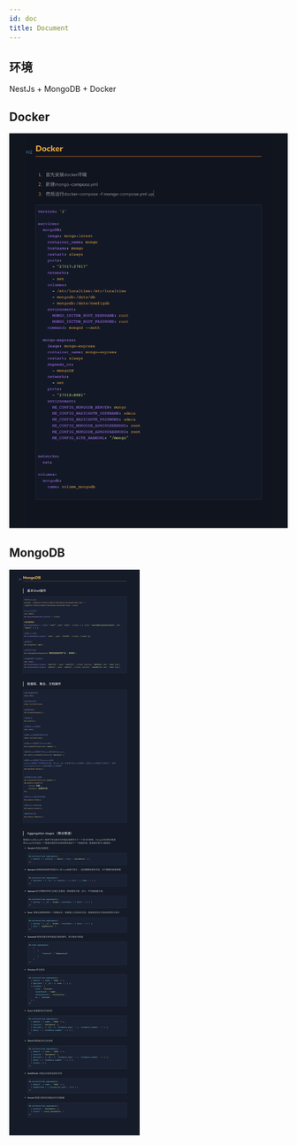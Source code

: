 ```yaml
---
id: doc
title: Document
---
```


## 环境
NestJs + MongoDB + Docker

## Docker
![img](../../../../static/img/docker.png)

## MongoDB
![img](../../../../static/img/mongo.jpg)